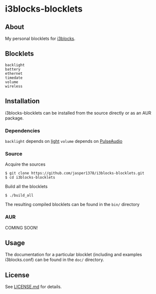 # i3blocks-blocklets

## About
My personal blocklets for [i3blocks](https://github.com/vivien/i3blocks).

## Blocklets
```
backlight
battery
ethernet
timedate
volume
wireless
```

## Installation
i3blocks-blocklets can be installed from the source directly or as an AUR package.

### Dependencies
`backlight` depends on [light](https://github.com/haikarainen/light)
`volume` depends on [PulseAudio](https://www.freedesktop.org/wiki/Software/PulseAudio/)

### Source
Acquire the sources
```
$ git clone https://github.com/jasper1378/i3blocks-blocklets.git
$ cd i3blocks-blocklets
```
Build all the blocklets
```
$ ./build_all
```
The resulting compiled blocklets can be found in the `bin/` directory

### AUR
COMING SOON!

## Usage
The documentation for a particular blocklet (including and examples i3blocks.conf) can be found in the `doc/` directory.

## License
See [LICENSE.md](LICENSE.md) for details.
